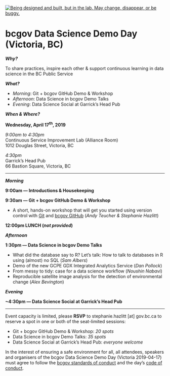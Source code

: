 <a id="devex-badge" rel="Exploration" href="https://github.com/BCDevExchange/assets/blob/master/README.md"><img alt="Being designed and built, but in the lab. May change, disappear, or be buggy." style="border-width:0" src="https://assets.bcdevexchange.org/images/badges/exploration.svg" title="Being designed and built, but in the lab. May change, disappear, or be buggy." /></a>


<!--
Copyright 2018 Province of British Columbia

This work is licensed under the Creative Commons Attribution 4.0 International License.
To view a copy of this license, visit http://creativecommons.org/licenses/by/4.0/.
-->

# bcgov Data Science Demo Day (Victoria, BC)

_**Why?**_  

To share practices, inspire each other & support continuous learning in data science in the BC Public Service

_**What?**_ 

 - _Morning_: Git + bcgov GitHub Demo & Workshop  
 - _Afternoon_: Data Science in bcgov Demo Talks  
 - _Evening_: Data Science Social at Garrick’s Head Pub  

_**When & Where?**_ 

**Wednesday, April 17<sup>th</sup>, 2019**  

_9:00am to 4:30pm_   
Continuous Service Improvement Lab (Alliance Room)      
1012 Douglas Street, Victoria, BC  

_4:30pm_  
Garrick’s Head Pub  
66 Bastion Square, Victoria, BC  

-----

_**Morning**_  

**9:00am &mdash; Introductions & Housekeeping**

**9:30am &mdash; Git + bcgov GitHub Demo & Workshop**

- A short, hands-on workshop that will get you started using version control with [Git](https://git-scm.com/) and [bcgov GitHub](https://github.com/bcgov) (_Andy Teucher & Stephanie Hazlitt_)

**12:00pm LUNCH (_not provided_)**

_**Afternoon**_ 

**1:30pm &mdash; Data Science in bcgov Demo Talks**  

- What did the database say to R? Let’s talk: How to talk to databases in R using (almost) no SQL (*Sam Albers*)
- Demo of the new GCPE GDX Integrated Analytics Service (*Dan Pollock*)
- From messy to tidy: case for a data science workflow (*Noushin Nabavi*)
- Reproducible satellite image analysis for the detection of environmental change (*Alex Bevington*)

_**Evening**_ 

**~4:30pm &mdash; Data Science Social at Garrick’s Head Pub**


------
Event capacity is limited, please **RSVP** to stephanie.hazlitt [at] gov.bc.ca to reserve a spot in one or both of the seat-limited sessions:

- Git + bcgov GitHub Demo & Workshop: _20 spots_
- Data Science in bcgov Demo Talks: _35 spots_
- Data Science Social at Garrick’s Head Pub: _everyone welcome_


In the interest of ensuring a safe environment for all,  all attendees, speakers and organisers of the bcgov Data Science Demo Day (Victoria 2019-04-17) must agree to follow the [bcgov standards of conduct](https://www2.gov.bc.ca/gov/content/careers-myhr/about-the-bc-public-service/ethics-standards-of-conduct/standards-of-conduct) and the day’s [code of conduct](https://www.contributor-covenant.org/version/1/4/code-of-conduct).


